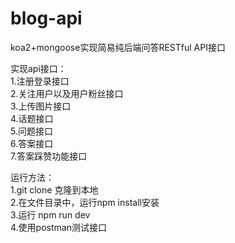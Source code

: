 # blog-api

koa2+mongoose实现简易纯后端问答RESTful API接口  
  
实现api接口：  
1.注册登录接口  
2.关注用户以及用户粉丝接口  
3.上传图片接口  
4.话题接口  
5.问题接口  
6.答案接口  
7.答案踩赞功能接口  
  
运行方法：  
1.git clone 克隆到本地  
2.在文件目录中，运行npm install安装  
3.运行 npm run dev  
4.使用postman测试接口  
